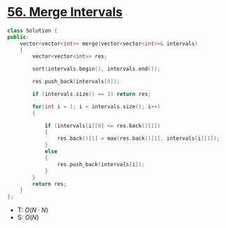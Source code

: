 # [56\. Merge Intervals](https://leetcode.com/problems/merge-intervals/)

```cpp
class Solution {
public:
    vector<vector<int>> merge(vector<vector<int>>& intervals)
    {
        vector<vector<int>> res;

        sort(intervals.begin(), intervals.end());

        res.push_back(intervals[0]);

        if (intervals.size() == 1) return res;

        for(int i = 1; i < intervals.size(); i++)
        {

            if (intervals[i][0] <= res.back()[1])
            {
                res.back()[1] = max(res.back()[1], intervals[i][1]);
            }
            else
            {
                res.push_back(intervals[i]);
            }
        }
        return res;
    }
};
```

- T: $O(N \cdot N)$
- S: $O(N)$
